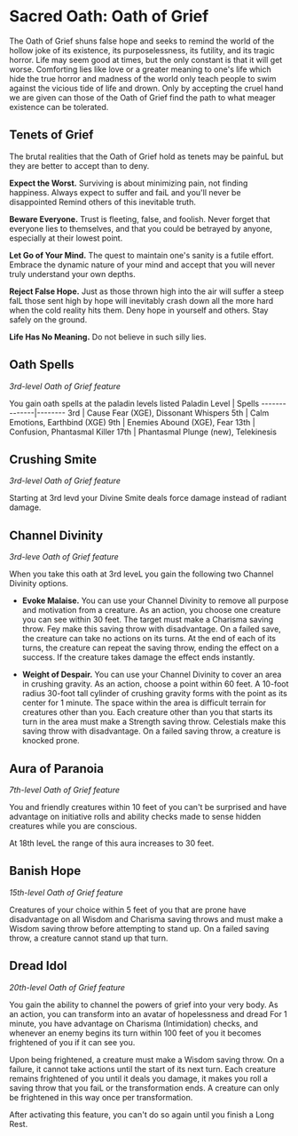 # Sacred Oath: Oath of Grief
The Oath of Grief shuns false hope and seeks to remind the world of the hollow joke of its existence, its purposelessness, its futility, and its tragic horror. Life may seem good at times, but the only constant is that it will get worse. Comforting lies like love or a greater meaning to one's life which hide the true horror and madness of the world only teach people to swim against the vicious tide of life and drown. Only by accepting the cruel hand we are given can those of the Oath of Grief find the path to what meager existence can be tolerated.

## Tenets of Grief
The brutal realities that the Oath of Grief hold as tenets may be painfuL but they are better to accept than to deny.

**Expect the Worst.** Surviving is about minimizing pain, not finding happiness. Always expect to suffer and faiL and you'll never be disappointed Remind others of this inevitable truth.

**Beware Everyone.** Trust is fleeting, false, and foolish.  Never forget that everyone lies to themselves, and that you could be betrayed by anyone, especially at their lowest point.

**Let Go of Your Mind.** The quest to maintain one's sanity is a futile effort. Embrace the dynamic nature of your mind and accept that you will never truly understand your own depths.

**Reject False Hope.** Just as those thrown high into the air will suffer a steep falL those sent high by hope will inevitably crash down all the more hard when the cold reality hits them. Deny hope in yourself and others. Stay safely on the ground.

**Life Has No Meaning.** Do not believe in such silly lies.

## Oath Spells
*3rd-level Oath of Grief feature*

You gain oath spells at the paladin levels listed
Paladin Level | Spells
--------------|--------
3rd | Cause Fear (XGE), Dissonant Whispers
5th | Calm Emotions, Earthbind (XGE)
9th | Enemies Abound (XGE), Fear
13th | Confusion, Phantasmal Killer
17th | Phantasmal Plunge (new), Telekinesis

## Crushing Smite
*3rd-level Oath of Grief feature*

Starting at 3rd levd your Divine Smite deals force damage instead of radiant damage.

## Channel Divinity
*3rd-leve Oath of Grief feature*

When you take this oath at 3rd leveL you gain the following two Channel Divinity options.

* **Evoke Malaise.** You can use your Channel Divinity to remove all purpose and motivation from a creature. As an action, you choose one creature you can see within 30 feet. The target must make a Charisma saving throw. Fey make this saving throw with disadvantage. On a failed save, the creature can take no actions on its turns. At the end of each of its turns, the creature can repeat the saving throw, ending the effect on a success. If the creature takes damage the effect ends instantly.

* **Weight of Despair.** You can use your Channel Divinity to cover an area in crushing gravity. As an action, choose a point within 60 feet. A 10-foot radius 30-foot tall cylinder of crushing gravity forms with the point as its center for 1 minute. The space within the area is difficult terrain for creatures other than you. Each creature other than you that starts its turn in the area must make a Strength saving throw. Celestials make this saving throw with disadvantage. On a failed saving throw, a creature is knocked prone.

## Aura of Paranoia
*7th-level Oath of Grief feature*

You and friendly creatures within 10 feet of you can't be surprised and have advantage on initiative rolls and ability checks made to sense hidden creatures while you are conscious.

At 18th leveL the range of this aura increases to 30 feet.

## Banish Hope
*15th-level Oath of Grief feature*

Creatures of your choice within 5 feet of you that are prone have disadvantage on all Wisdom and Charisma saving throws and must make a Wisdom saving throw before attempting to stand up. On a failed saving throw, a creature cannot stand up that turn.

## Dread Idol
*20th-level Oath of Grief feature*

You gain the ability to channel the powers of grief into your very body. As an action, you can transform into an avatar of hopelessness and dread For 1 minute, you have advantage on Charisma (Intimidation) checks, and whenever an enemy begins its turn within 100 feet of you it becomes frightened of you if it can see you.

Upon being frightened, a creature must make a Wisdom saving throw. On a failure, it cannot take actions until the start of its next turn. Each creature remains frightened of you until it deals you damage, it makes you roll a saving throw that you faiL or the transformation ends. A creature can only be frightened in this way once per transformation.

After activating this feature, you can't do so again until you finish a Long Rest.
